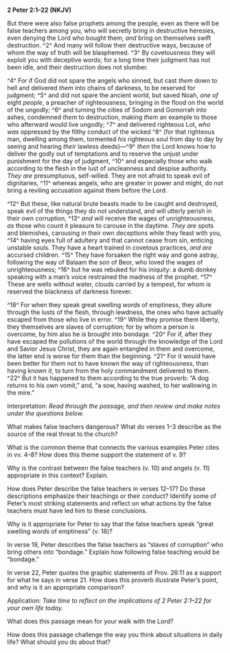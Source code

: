 **2 Peter 2:1–22 (NKJV)**

But there were also false prophets among the people, even as there will be false teachers among you, who will secretly bring in destructive heresies, even denying the Lord who bought them, *and* bring on themselves swift destruction. ^2^ And many will follow their destructive ways, because of whom the way of truth will be blasphemed. ^3^ By covetousness they will exploit you with deceptive words; for a long time their judgment has not been idle, and their destruction does not slumber.

^4^ For if God did not spare the angels who sinned, but cast *them* down to hell and delivered *them* into chains of darkness, to be reserved for judgment; ^5^ and did not spare the ancient world, but saved Noah, *one of* eight *people*, a preacher of righteousness, bringing in the flood on the world of the ungodly; ^6^ and turning the cities of Sodom and Gomorrah into ashes, condemned *them* to destruction, making *them* an example to those who afterward would live ungodly; ^7^ and delivered righteous Lot, *who was* oppressed by the filthy conduct of the wicked ^8^ (for that righteous man, dwelling among them, tormented *his* righteous soul from day to day by seeing and hearing *their* lawless deeds)—^9^ *then* the Lord knows how to deliver the godly out of temptations and to reserve the unjust under punishment for the day of judgment, ^10^ and especially those who walk according to the flesh in the lust of uncleanness and despise authority. *They are* presumptuous, self-willed. They are not afraid to speak evil of dignitaries, ^11^ whereas angels, who are greater in power and might, do not bring a reviling accusation against them before the Lord.

^12^ But these, like natural brute beasts made to be caught and destroyed, speak evil of the things they do not understand, and will utterly perish in their own corruption, ^13^ *and* will receive the wages of unrighteousness, *as* those who count it pleasure to carouse in the daytime. *They are* spots and blemishes, carousing in their own deceptions while they feast with you, ^14^ having eyes full of adultery and that cannot cease from sin, enticing unstable souls. They have a heart trained in covetous practices, *and are* accursed children. ^15^ They have forsaken the right way and gone astray, following the way of Balaam the *son* of Beor, who loved the wages of unrighteousness; ^16^ but he was rebuked for his iniquity: a dumb donkey speaking with a man’s voice restrained the madness of the prophet. ^17^ These are wells without water, clouds carried by a tempest, for whom is reserved the blackness of darkness forever.

^18^ For when they speak great swelling *words* of emptiness, they allure through the lusts of the flesh, through lewdness, the ones who have actually escaped from those who live in error. ^19^ While they promise them liberty, they themselves are slaves of corruption; for by whom a person is overcome, by him also he is brought into bondage. ^20^ For if, after they have escaped the pollutions of the world through the knowledge of the Lord and Savior Jesus Christ, they are again entangled in them and overcome, the latter end is worse for them than the beginning. ^21^ For it would have been better for them not to have known the way of righteousness, than having known *it*, to turn from the holy commandment delivered to them. ^22^ But it has happened to them according to the true proverb: “A dog returns to his own vomit,” and, “a sow, having washed, to her wallowing in the mire.”

Interpretation: *Read through the passage, and then review and make notes under the questions below.*

What makes false teachers dangerous? What do verses 1–3 describe as the source of the real threat to the church?

What is the common theme that connects the various examples Peter cites in vv. 4–8? How does this theme support the statement of v. 9?

Why is the contrast between the false teachers (v. 10) and angels (v. 11) appropriate in this context? Explain.

How does Peter describe the false teachers in verses 12–17? Do these descriptions emphasize their teachings or their conduct? Identify some of Peter’s most striking statements and reflect on what actions by the false teachers must have led him to these conclusions.

Why is it appropriate for Peter to say that the false teachers speak “great swelling *words* of emptiness” (v. 18)?

In verse 19, Peter describes the false teachers as “slaves of corruption” who bring others into “bondage.” Explain how following false teaching would be “bondage.”

In verse 22, Peter quotes the graphic statements of Prov. 26:11 as a support for what he says in verse 21. How does this proverb illustrate Peter’s point, and why is it an appropriate comparison?

Application: *Take time to reflect on the implications of 2 Peter 2:1–22 for your own life today.*

What does this passage mean for your walk with the Lord?

How does this passage challenge the way you think about situations in daily life? What should you do about that?
